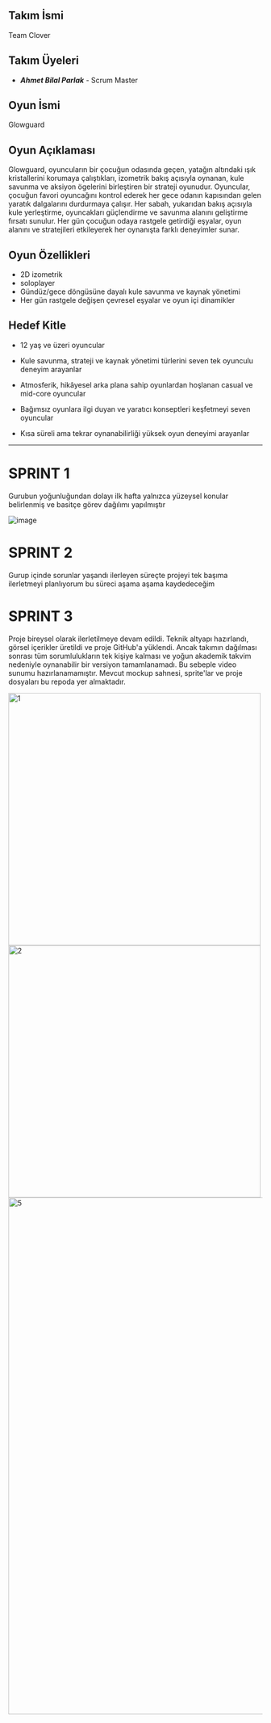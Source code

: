 ## Takım İsmi
Team Clover 
## Takım Üyeleri
- ***Ahmet Bilal Parlak*** - Scrum Master

## Oyun İsmi
Glowguard

## Oyun Açıklaması
Glowguard, oyuncuların bir çocuğun odasında geçen, yatağın altındaki ışık kristallerini korumaya çalıştıkları, izometrik bakış açısıyla oynanan, kule savunma ve aksiyon ögelerini birleştiren bir strateji oyunudur. Oyuncular, çocuğun favori oyuncağını kontrol ederek her gece odanın kapısından gelen yaratık dalgalarını durdurmaya çalışır. Her sabah, yukarıdan bakış açısıyla kule yerleştirme, oyuncakları güçlendirme ve savunma alanını geliştirme fırsatı sunulur. Her gün çocuğun odaya rastgele getirdiği eşyalar, oyun alanını ve stratejileri etkileyerek her oynanışta farklı deneyimler sunar.

## Oyun Özellikleri
- 2D izometrik
- soloplayer
- Gündüz/gece döngüsüne dayalı kule savunma ve kaynak yönetimi
- Her gün rastgele değişen çevresel eşyalar ve oyun içi dinamikler

## Hedef Kitle

- 12 yaş ve üzeri oyuncular

- Kule savunma, strateji ve kaynak yönetimi türlerini seven tek oyunculu deneyim arayanlar

- Atmosferik, hikâyesel arka plana sahip oyunlardan hoşlanan casual ve mid-core oyuncular

- Bağımsız oyunlara ilgi duyan ve yaratıcı konseptleri keşfetmeyi seven oyuncular

- Kısa süreli ama tekrar oynanabilirliği yüksek oyun deneyimi arayanlar

---
# **SPRINT 1**
Gurubun yoğunluğundan dolayı ilk hafta yalnızca yüzeysel konular belirlenmiş ve basitçe görev dağılımı yapılmıştır

![image](https://github.com/user-attachments/assets/4867df95-972b-4508-9d40-d020527d67a5)

# **SPRINT 2** 
Gurup içinde sorunlar yaşandı ilerleyen süreçte projeyi tek başıma ilerletmeyi planlıyorum bu süreci aşama aşama kaydedeceğim

# **SPRINT 3**
Proje bireysel olarak ilerletilmeye devam edildi. Teknik altyapı hazırlandı, görsel içerikler üretildi ve proje GitHub'a yüklendi. Ancak takımın dağılması sonrası tüm sorumlulukların tek kişiye kalması ve yoğun akademik takvim nedeniyle oynanabilir bir versiyon tamamlanamadı. Bu sebeple video sunumu hazırlanamamıştır. Mevcut mockup sahnesi, sprite'lar ve proje dosyaları bu repoda yer almaktadır.

<img width="500" height="500" alt="1" src="https://github.com/user-attachments/assets/e271bf6d-19ff-4674-8511-b3a74ee027db" />

<img width="500" height="500" alt="2" src="https://github.com/user-attachments/assets/01823a96-edc1-4fbc-917e-d1c4c1359f88" />

<img width="1024" height="1024" alt="5" src="https://github.com/user-attachments/assets/704a16b9-e6e9-4c46-9e2f-a36b54cb7fc1" />
